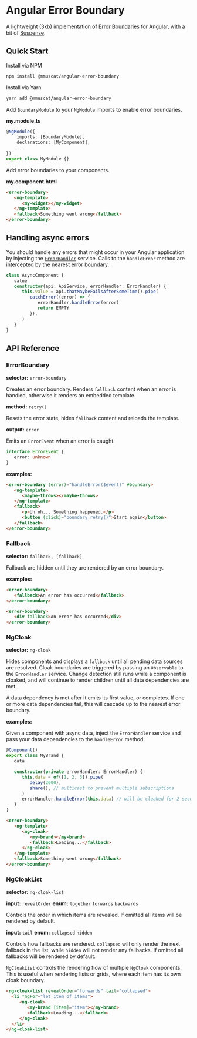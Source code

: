 # Angular Error Boundary

A lightweight (3kb) implementation of [Error Boundaries](https://reactjs.org/docs/error-boundaries.html) for Angular,
with a bit of [Suspense](https://reactjs.org/docs/concurrent-mode-suspense.html).

## Quick Start

Install via NPM

```bash
npm install @mmuscat/angular-error-boundary
```

Install via Yarn

```bash
yarn add @mmuscat/angular-error-boundary
```

Add `BoundaryModule` to your `NgModule` imports to enable error boundaries.

**my.module.ts**

```ts
@NgModule({
    imports: [BoundaryModule],
    declarations: [MyComponent],
    ...
})
export class MyModule {}
```

Add error boundaries to your components.

**my.component.html**

```html
<error-boundary>
   <ng-template>
      <my-widget></my-widget>
   </ng-template>
   <fallback>Something went wrong</fallback>
</error-boundary>
```

[comment]: <> (## Example)

[comment]: <> ([View demo on Stackblitz]&#40;https://stackblitz.com/edit/angular-error-boundary?file=src%2Fapp%2Fapp.component.html&#41;)

## Handling async errors

You should handle any errors that might occur in your Angular application by
injecting the [`ErrorHandler`](https://angular.io/api/core/ErrorHandler) service.
Calls to the `handleError` method are intercepted by the nearest error boundary.

```ts
class AsyncComponent {
   value
   constructor(api: ApiService, errorHandler: ErrorHandler) {
      this.value = api.thatMaybeFailsAfterSomeTime().pipe(
         catchError((error) => {
            errorHandler.handleError(error)
            return EMPTY
         }),
      )
   }
}
```

## API Reference

### ErrorBoundary

**selector:** `error-boundary`

Creates an error boundary. Renders `fallback` content when an error is handled,
otherwise it renders an embedded template.

**method:** `retry()`

Resets the error state, hides `fallback` content and reloads the template.

**output:** `error`

Emits an `ErrorEvent` when an error is caught.

```ts
interface ErrorEvent {
   error: unknown
}
```

**examples:**

```html
<error-boundary (error)="handleError($event)" #boundary>
   <ng-template>
      <maybe-throws></maybe-throws>
   </ng-template>
   <fallback>
      <p>Uh oh... Something happened.</p>
      <button (click)="boundary.retry()">Start again</button>
   </fallback>
</error-boundary>
```

### Fallback

**selector:** `fallback, [fallback]`

Fallback are hidden until they are rendered by an error boundary.

**examples:**

```html
<error-boundary>
   <fallback>An error has occurred</fallback>
</error-boundary>
```

```html
<error-boundary>
   <div fallback>An error has occurred</div>
</error-boundary>
```

### NgCloak

**selector:** `ng-cloak`

Hides components and displays a `fallback` until all pending data sources are resolved. Cloak boundaries are triggered
by passing an `Observable` to the `ErrorHandler` service. Change detection still runs while a component is cloaked,
and will continue to render children until all data dependencies are met.

A data dependency is met after it emits its first value, or completes. If one or more data dependencies fail, this
will cascade up to the nearest error boundary.

**examples:**

Given a component with async data, inject the `ErrorHandler` service and pass your data dependencies to the `handleError`
method.

```ts
@Component()
export class MyBrand {
   data

   constructor(private errorHandler: ErrorHandler) {
      this.data = of([1, 2, 3]).pipe(
         delay(2000),
         share(), // multicast to prevent multiple subscriptions
      )
      errorHandler.handleError(this.data) // will be cloaked for 2 seconds
   }
}
```

```html
<error-boundary>
   <ng-template>
      <ng-cloak>
         <my-brand></my-brand>
         <fallback>Loading...</fallback>
      </ng-cloak>
   </ng-template>
   <fallback>Something went wrong</fallback>
</error-boundary>
```

### NgCloakList

**selector:** `ng-cloak-list`

**input:** `revealOrder` **enum:** `together` `forwards` `backwards`

Controls the order in which items are revealed. If omitted all items will be rendered by default.

**input:** `tail` **enum:** `collapsed` `hidden`

Controls how fallbacks are rendered. `collapsed` will only render the next fallback in the list, while `hidden` will
not render any fallbacks. If omitted all fallbacks will be rendered by default.

`NgCloakList` controls the rendering flow of multiple `NgCloak` components. This is useful when rendering lists or grids, where each
item has its own cloak boundary.

```html
<ng-cloak-list revealOrder="forwards" tail="collapsed">
  <li *ngFor="let item of items">
     <ng-cloak>
        <my-brand [item]="item"></my-brand>
        <fallback>Loading...</fallback>
     </ng-cloak>
  </li>
</ng-cloak-list>
```
